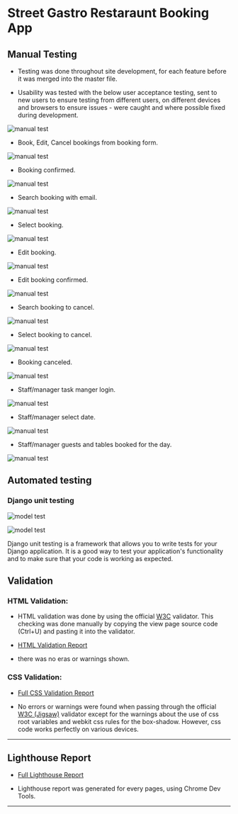 # Street Gastro Restaraunt Booking App

## Manual Testing

- Testing was done throughout site development, for each feature before it was merged into the master file.

- Usability was tested with the below user acceptance testing, sent to new users to ensure testing from different users, on different devices and browsers to ensure issues - were caught and where possible fixed during development.

![manual test](static/images/manuel-testing.png)

- Book, Edit, Cancel bookings from booking form.

![manual test](static/images/book-table.png)

- Booking confirmed.
  
![manual test](static/images/booking-confirmed.png)

- Search booking with email.
  
![manual test](static/images/search-booking.png)

- Select booking.
  
![manual test](static/images/select-booking.png)

- Edit booking.
  
![manual test](static/images/edit-booking.png)

- Edit booking confirmed.
  
![manual test](static/images/edit-booking-confirmed.png)

- Search booking to cancel.
  
![manual test](static/images/search-booking-cancel.png)

- Select booking to cancel.
  
![manual test](static/images/select-booking-cancel.png)

- Booking canceled.
  
![manual test](static/images/booking-canceled.png)

- Staff/manager task manger login.
  
![manual test](static/images/staff-login-task-manager.png)

- Staff/manager select date.
  
![manual test](static/images/staff-select-date.png)

- Staff/manager guests and tables booked for the day.
  
![manual test](static/images/guest-tables-booked.png)


## Automated testing

### Django unit testing

![model test](static/images/verbosity-model-test-1.png)

![model test](static/images/verbosity-model-test-2.png)

Django unit testing is a framework that allows you to write tests for your Django application. It is a good way to test your application's functionality and to make sure that your code is working as expected. 

## Validation

### HTML Validation:

- HTML validation was done by using the official [W3C](https://validator.w3.org/) validator. This checking was done manually by copying the view page source code (Ctrl+U) and pasting it into the validator.

- [HTML Validation Report](static/images/w3-html-validation.png)

- there was no eras or warnings shown.

### CSS Validation:

- [Full CSS Validation Report](documentation/validation/css_validation.png)

- No errors or warnings were found when passing through the official [W3C (Jigsaw)](https://jigsaw.w3.org/css-validator/#validate_by_uri) validator except for the warnings about the use of css root variables and webkit css rules for the box-shadow. However, css code works perfectly on various devices.


---
## Lighthouse Report

- [Full Lighthouse Report](static/images/lighthouse.png)

- Lighthouse report was generated for every pages, using Chrome Dev Tools.

---